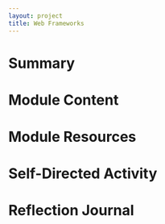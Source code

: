 ```yaml
---
layout: project
title: Web Frameworks
---
```


# Summary

# Module Content

# Module Resources

# Self-Directed Activity

# Reflection Journal


